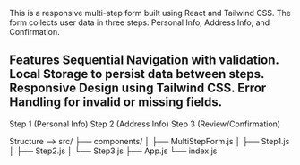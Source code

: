 This is a responsive multi-step form built using React and Tailwind CSS. The form collects user data in three steps: Personal Info, Address Info, and Confirmation.

Features
Sequential Navigation with validation.
Local Storage to persist data between steps.
Responsive Design using Tailwind CSS.
Error Handling for invalid or missing fields.
---------------------------
Step 1 (Personal Info)
Step 2 (Address Info)
Step 3 (Review/Confirmation)


Structure -->
src/
├── components/
│   ├── MultiStepForm.js
│   ├── Step1.js
│   ├── Step2.js
│   └── Step3.js
├── App.js
└── index.js

